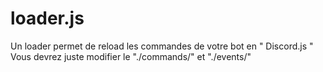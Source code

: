 # loader.js
Un loader permet de reload les commandes de votre bot en " Discord.js "
<br/> 
Vous devrez juste modifier le "./commands/" et "./events/"
